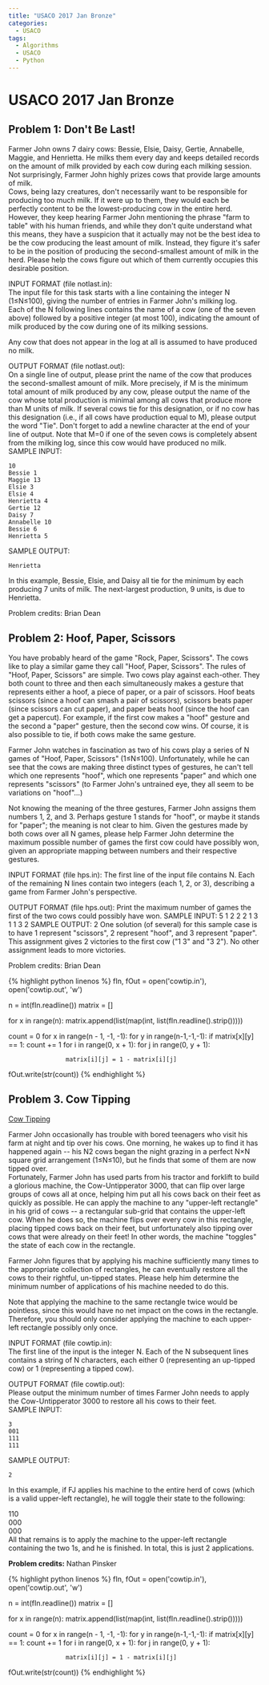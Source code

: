 ```yaml
---
title: "USACO 2017 Jan Bronze"
categories:
  - USACO
tags:
  - Algorithms
  - USACO
  - Python
---
```


# USACO 2017 Jan Bronze

## Problem 1: Don't Be Last!  

Farmer John owns 7 dairy cows: Bessie, Elsie, Daisy, Gertie, Annabelle, Maggie, and Henrietta. He milks them every day and keeps detailed records on the amount of milk provided by each cow during each milking session. Not surprisingly, Farmer John highly prizes cows that provide large amounts of milk.  
Cows, being lazy creatures, don't necessarily want to be responsible for producing too much milk. If it were up to them, they would each be perfectly content to be the lowest-producing cow in the entire herd. However, they keep hearing Farmer John mentioning the phrase "farm to table" with his human friends, and while they don't quite understand what this means, they have a suspicion that it actually may not be the best idea to be the cow producing the least amount of milk. Instead, they figure it's safer to be in the position of producing the second-smallest amount of milk in the herd. Please help the cows figure out which of them currently occupies this desirable position.  

INPUT FORMAT (file notlast.in):  
The input file for this task starts with a line containing the integer N (1≤N≤100), giving the number of entries in Farmer John's milking log.  
Each of the N following lines contains the name of a cow (one of the seven above) followed by a positive integer (at most 100), indicating the amount of milk produced by the cow during one of its milking sessions.  

Any cow that does not appear in the log at all is assumed to have produced no milk.  

OUTPUT FORMAT (file notlast.out):  
On a single line of output, please print the name of the cow that produces the second-smallest amount of milk. More precisely, if M is the minimum total amount of milk produced by any cow, please output the name of the cow whose total production is minimal among all cows that produce more than M units of milk. If several cows tie for this designation, or if no cow has this designation (i.e., if all cows have production equal to M), please output the word "Tie". Don't forget to add a newline character at the end of your line of output. Note that M=0 if one of the seven cows is completely absent from the milking log, since this cow would have produced no milk.  
SAMPLE INPUT:
```
10
Bessie 1
Maggie 13
Elsie 3
Elsie 4
Henrietta 4
Gertie 12
Daisy 7
Annabelle 10
Bessie 6
Henrietta 5
```
SAMPLE OUTPUT:
```
Henrietta
```
In this example, Bessie, Elsie, and Daisy all tie for the minimum by each producing 7 units of milk. The next-largest production, 9 units, is due to Henrietta.  

Problem credits: Brian Dean  


## Problem 2: Hoof, Paper, Scissors

You have probably heard of the game "Rock, Paper, Scissors". The cows like to play a similar game they call "Hoof, Paper, Scissors".
The rules of "Hoof, Paper, Scissors" are simple. Two cows play against each-other. They both count to three and then each simultaneously makes a gesture that represents either a hoof, a piece of paper, or a pair of scissors. Hoof beats scissors (since a hoof can smash a pair of scissors), scissors beats paper (since scissors can cut paper), and paper beats hoof (since the hoof can get a papercut). For example, if the first cow makes a "hoof" gesture and the second a "paper" gesture, then the second cow wins. Of course, it is also possible to tie, if both cows make the same gesture.

Farmer John watches in fascination as two of his cows play a series of N games of "Hoof, Paper, Scissors" (1≤N≤100). Unfortunately, while he can see that the cows are making three distinct types of gestures, he can't tell which one represents "hoof", which one represents "paper" and which one represents "scissors" (to Farmer John's untrained eye, they all seem to be variations on "hoof"...)

Not knowing the meaning of the three gestures, Farmer John assigns them numbers 1, 2, and 3. Perhaps gesture 1 stands for "hoof", or maybe it stands for "paper"; the meaning is not clear to him. Given the gestures made by both cows over all N games, please help Farmer John determine the maximum possible number of games the first cow could have possibly won, given an appropriate mapping between numbers and their respective gestures.

INPUT FORMAT (file hps.in):
The first line of the input file contains N.
Each of the remaining N lines contain two integers (each 1, 2, or 3), describing a game from Farmer John's perspective.

OUTPUT FORMAT (file hps.out):
Print the maximum number of games the first of the two cows could possibly have won.
SAMPLE INPUT:
5
1 2
2 2
1 3
1 1
3 2
SAMPLE OUTPUT:
2
One solution (of several) for this sample case is to have 1 represent "scissors", 2 represent "hoof", and 3 represent "paper". This assignment gives 2 victories to the first cow ("1 3" and "3 2"). No other assignment leads to more victories.

Problem credits: Brian Dean

{% highlight python linenos %}
fIn, fOut = open('cowtip.in'), open('cowtip.out', 'w')

n = int(fIn.readline())
matrix = []

for x in range(n):
    matrix.append(list(map(int, list(fIn.readline().strip()))))

count = 0
for x in range(n - 1, -1, -1):
    for y in range(n-1,-1,-1):
        if matrix[x][y] == 1:
            count += 1
            for i in range(0, x + 1):
                for j in range(0, y + 1):

                    matrix[i][j] = 1 - matrix[i][j]

fOut.write(str(count))
{% endhighlight %}

## Problem 3. Cow Tipping  


[Cow Tipping](http://www.usaco.org/index.php?page=viewproblem2&cpid=689)      

Farmer John occasionally has trouble with bored teenagers who visit his farm at night and tip over his cows. One morning, he wakes up to find it has happened again -- his N2 cows began the night grazing in a perfect N×N square grid arrangement (1≤N≤10), but he finds that some of them are now tipped over.  
Fortunately, Farmer John has used parts from his tractor and forklift to build a glorious machine, the Cow-Untipperator 3000, that can flip over large groups of cows all at once, helping him put all his cows back on their feet as quickly as possible. He can apply the machine to any "upper-left rectangle" in his grid of cows -- a rectangular sub-grid that contains the upper-left cow. When he does so, the machine flips over every cow in this rectangle, placing tipped cows back on their feet, but unfortunately also tipping over cows that were already on their feet! In other words, the machine "toggles" the state of each cow in the rectangle.

Farmer John figures that by applying his machine sufficiently many times to the appropriate collection of rectangles, he can eventually restore all the cows to their rightful, un-tipped states. Please help him determine the minimum number of applications of his machine needed to do this.  

Note that applying the machine to the same rectangle twice would be pointless, since this would have no net impact on the cows in the rectangle. Therefore, you should only consider applying the machine to each upper-left rectangle possibly only once.  

INPUT FORMAT (file cowtip.in):  
The first line of the input is the integer N.
Each of the N subsequent lines contains a string of N characters, each either 0 (representing an up-tipped cow) or 1 (representing a tipped cow).  

OUTPUT FORMAT (file cowtip.out):  
Please output the minimum number of times Farmer John needs to apply the Cow-Untipperator 3000 to restore all his cows to their feet.  
SAMPLE INPUT:  
```
3
001
111
111
```
SAMPLE OUTPUT:
```
2
```
In this example, if FJ applies his machine to the entire herd of cows (which is a valid upper-left rectangle), he will toggle their state to the following:  

110  
000  
000  
All that remains is to apply the machine to the upper-left rectangle containing the two 1s, and he is finished. In total, this is just 2 applications.  

**Problem credits:** Nathan Pinsker  


{% highlight python linenos %}
fIn, fOut = open('cowtip.in'), open('cowtip.out', 'w')

n = int(fIn.readline())
matrix = []

for x in range(n):
    matrix.append(list(map(int, list(fIn.readline().strip()))))

count = 0
for x in range(n - 1, -1, -1):
    for y in range(n-1,-1,-1):
        if matrix[x][y] == 1:
            count += 1
            for i in range(0, x + 1):
                for j in range(0, y + 1):

                    matrix[i][j] = 1 - matrix[i][j]

fOut.write(str(count))
{% endhighlight %}
